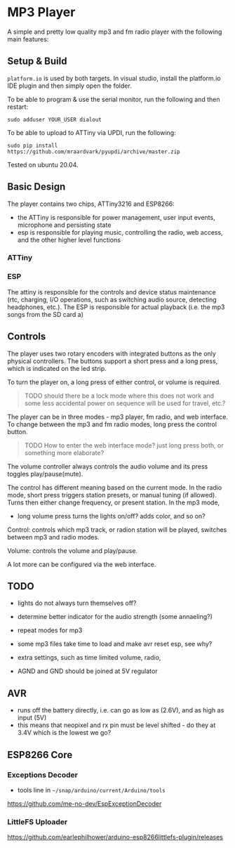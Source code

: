 # MP3 Player

A simple and pretty low quality mp3 and fm radio player with the following main features:

## Setup & Build

`platform.io` is used by both targets. In visual studio, install the platform.io IDE plugin and then simply open the folder.

To be able to program & use the serial monitor, run the following and then restart:

    sudo adduser YOUR_USER dialout

To be able to upload to ATTiny via UPDI, run the following:

    sudo pip install https://github.com/mraardvark/pyupdi/archive/master.zip

Tested on ubuntu 20.04. 

## Basic Design

The player contains two chips, ATTiny3216 and ESP8266:

- the ATTiny is responsible for power management, user input events, microphone and persisting state
- esp is responsible for playing music, controlling the radio, web access, and the other higher level functions

### ATTiny


### ESP


The attiny is responsible for the controls and device status maintenance (rtc, charging, I/O operations, such as switching audio source, detecting headphones, etc.). The ESP is responsible for actual playback (i.e. the mp3 songs from the SD card a)

## Controls

The player uses two rotary encoders with integrated buttons as the only physical controllers. The buttons support a short press and a long press, which is indicated on the led strip.

To turn the player on, a long press of either control, or volume is required.

> TODO should there be a lock mode where this does not work and some less accidental power on sequence will be used for travel, etc.?

The player can be in three modes - mp3 player, fm radio, and web interface. To change between the mp3 and fm radio modes, long press the control button.

> TODO How to enter the web interface mode? just long press both, or something more elaborate?

The volume controller always controls the audio volume and its press toggles play/pause(mute).

The control has different meaning based on the current mode. In the radio mode, short press triggers station presets, or manual tuning (if allowed). Turns then either change frequency, or present station. In the mp3 mode, 

- long volume press turns the lights on/off? adds color, and so on?

Control: controls which mp3 track, or radion station will be played, switches between mp3 and radio modes.

Volume: controls the volume and play/pause. 

A lot more can be configured via the web interface.


## TODO

- lights do not always turn themselves off?
- determine better indicator for the audio strength (some annaeling?)

- repeat modes for mp3
- some mp3 files take time to load and make avr reset esp, see why?
- extra settings, such as time limited volume, radio, 

- AGND and GND should be joined at 5V regulator

## AVR

- runs off the battery directly, i.e. can go as low as (2.6V), and as high as input (5V)
- this means that neopixel and rx pin must be level shifted - do they at 3.4V which is the lowest we go? 

## ESP8266 Core



### Exceptions Decoder

- tools line in `~/snap/arduino/current/Arduino/tools`

https://github.com/me-no-dev/EspExceptionDecoder

### LittleFS Uploader

https://github.com/earlephilhower/arduino-esp8266littlefs-plugin/releases
